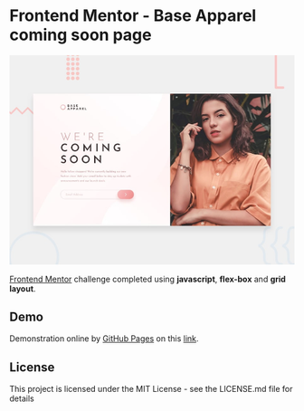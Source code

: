 # Frontend Mentor - Base Apparel coming soon page

![Design preview for the Base Apparel coming soon page coding challenge](./assets/design/desktop-preview.jpg)

[Frontend Mentor](https://www.frontendmentor.io) challenge completed using **javascript**, **flex-box** and **grid layout**.

## Demo

Demonstration online by [GitHub Pages](https://pages.github.com) on this [link](https://lucas-santosp.github.io/base-apparel-coming-soon/).

## License

This project is licensed under the MIT License - see the LICENSE.md file for details
